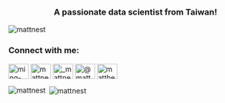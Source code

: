<h3 align="center">A passionate data scientist from Taiwan!</h3>

<p align="left"> <img src="https://komarev.com/ghpvc/?username=mattnest" alt="mattnest" /> </p>

<p align="left">
<h3 align="left">Connect with me:</h3>
<a href="https://www.linkedin.com/in/ming-hsiu-matthew-hu-4a0357148/" target="_blank"><img align="center" src="https://cdn.jsdelivr.net/npm/simple-icons@3.0.1/icons/linkedin.svg" alt="ming-hsiu (matthew) hu" height="30" width="40" /></a>
<a href="https://kaggle.com/mattnest" target="_blank"><img align="center" src="https://cdn.jsdelivr.net/npm/simple-icons@3.0.1/icons/kaggle.svg" alt="mattnest" height="30" width="40" /></a>
<a href="https://instagram.com/_mattnest_" target="_blank"><img align="center" src="https://cdn.jsdelivr.net/npm/simple-icons@3.0.1/icons/instagram.svg" alt="_mattnest_" height="30" width="40" /></a>
<a href="https://medium.com/@matthewhu" target="_blank"><img align="center" src="https://cdn.jsdelivr.net/npm/simple-icons@3.0.1/icons/medium.svg" alt="@matthewhu" height="30" width="40" /></a>
<a href="https://www.youtube.com/c/matthew hu" target="blank"><img align="center" src="https://cdn.jsdelivr.net/npm/simple-icons@3.0.1/icons/youtube.svg" alt="matthew hu" height="30" width="40" /></a>
</p>

<p><img align="left" src="https://github-readme-stats.vercel.app/api/top-langs/?username=mattnest&layout=compact" alt="mattnest" /></p>

<p>&nbsp;<img align="center" src="https://github-readme-stats.vercel.app/api?username=mattnest&show_icons=true" alt="mattnest" /></p>
